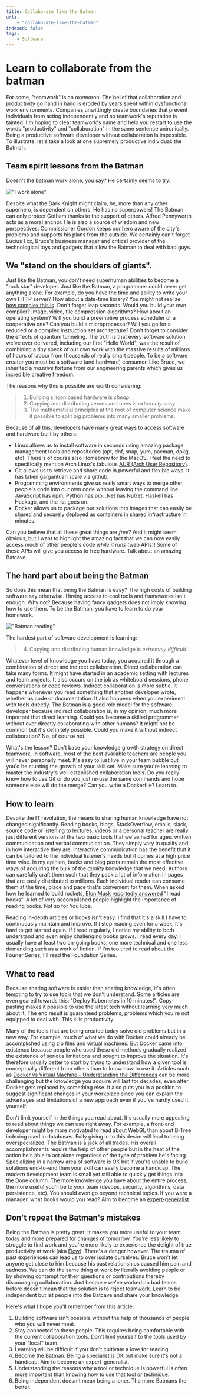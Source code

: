 ```yaml
---
title: Collaborate like the Batman
urls:
    - "collaborate-like-the-batman"
indexed: false
tags:
    - Software
---
```


# Learn to collaborate from the batman
For some, "teamwork" is an oxymoron. The belief that collaboration and productivity go hand in hand is eroded by years spent within dysfunctional work environments. Companies unwittingly create boundaries that prevent individuals from acting independently and so teamwork's reputation is tainted. I'm hoping to clear teamwork's name and help you restart to use the words "productivity" and "collaboration" in the same sentence unironically. Being a productive software developer without collaboration is impossible. To illustrate, let's take a look at one supremely productive individual: the Batman.

## Team spirit lessons from the Batman
Doesn't the batman work alone, you say?  He certainly seems to try:

!["I work alone"](images/batman-works-alone.jpg "I work alone")

<!-- https://whatculture.com/comics/10-superheroes-who-broke-their-own-rules -->
Despite what the Dark Knight might claim, he, more than any other superhero, is dependent on others. He has no superpowers!  The Batman can only protect Gotham thanks to the support of others. Alfred Pennyworth acts as a moral anchor. He is also a source of wisdom and new perspectives. Commissioner Gordon keeps our hero aware of the city's problems and supports his plans from the outside. We certainly can't forget Lucius Fox, Bruce's business manager and critical provider of the technological toys and gadgets that allow the Batman to deal with bad guys.

## We "stand on the shoulders of giants".
Just like the Batman, you don't need superhuman abilities to become a "rock star" developer. Just like the Batman, a programmer could never get anything alone. For example, do you have the time and ability to write your own HTTP server? How about a date-time library? You might not realize [how complex this is](https://www.youtube.com/watch?v=-5wpm-gesOY). Don't forget leap seconds. Would you build your own compiler? Image, video, file compression algorithms? How about an operating system? Will you build a preemptive process scheduler or a cooperative one? Can you build a microprocessor? Will you go for a reduced or a complex instruction set architecture? Don't forget to consider the effects of quantum tunneling. The truth is that every software solution we've ever delivered, including our first "Hello World", was the result of combining a tiny speck of our own work with the massive results of millions of hours of labour from thousands of really smart people. To be a software creator you must be a software (and hardware) consumer. Like Bruce, we inherited a _massive_ fortune from our engineering parents which gives us incredible creative freedom.

The reasons why this is possible are worth considering:
> 1. Building silicon based hardware is _cheap_.
> 2. Copying and distributing zeroes and ones is _extremely easy_.
> 3. The mathematical principles at the root of computer science make it possible to split big problems into many smaller problems.

Because of all this, developers have many great ways to access software and hardware built by others:
* Linux allows us to install software in seconds using amazing package management tools and repositories (apt, dnf, snap, yum, pacman, dpkg, etc). There's of course also Homebrew for the MacOS. I feel the need to specifically mention Arch Linux's fabulous [AUR (Arch User Repository)](https://aur.archlinux.org/).
* Git allows us to retrieve and share code in powerful and flexible ways. It has taken gargantuan scale via github. 
* Programming environments give us really smart ways to merge other people's code into our own code without leaving the command line. JavaScript has npm, Python has pip, .Net has NuGet, Haskell has Hackage, and the list goes on.
* Docker allows us to package our solutions into images that can easily be shared and securely deployed as containers in shared infrastructure in minutes. 

Can you believe that all these great things are _free_?  And it might seem obvious, but I want to highlight the amazing fact that we can now easily access much of other people's code _while it runs_ (web APIs)!  Some of these APIs will give you access to free hardware. Talk about an amazing Batcave.

## The hard part about being the Batman
So does this mean that being the Batman is easy? The high costs of building software say otherwise. Having access to cool tools and frameworks isn't enough. Why not? Because having fancy gadgets does not imply knowing how to use them. To be the Batman, you have to learn to do your homework.

!["Batman reading"](images/batman-reading.png "Batman reading")
<!-- https://chasemagnett.wordpress.com/2015/07/06/comicbook-coms-san-diego-comic-con-survival-guide/ -->

The hardest part of software development is learning:

> 4. Copying and distributing human knowledge is _extremely difficult_.

Whatever level of knowledge you have today, you acquired it through a combination of direct and indirect collaboration. Direct collaboration can take many forms. It might have started in an academic setting with lectures and team projects. It also occurs on the job as whiteboard sessions, phone conversations or code reviews. Indirect collaboration is more subtle. It happens whenever you read something that another developer wrote, whether as code or documentation. It also happens when you experiment with tools directly. The Batman is a good role model for the software developer because indirect collaboration is, in my opinion, much more important that direct learning. Could you become a skilled programmer without ever directly collaborating with other humans? It might not be common but it's definitely possible. Could you make it without indirect collaboration? No, of course not. 

What's the lesson? Don't base your knowledge growth strategy on direct teamwork. In software, most of the best available teachers are people you will never personally meet. It's easy to just live in your team bubble but you'd be stunting the growth of your skill set. Make sure you're learning to master the industry's well established collaboration tools. Do you really know how to use Git or do you just re-use the same commands and hope someone else will do the merge? Can you write a Dockerfile?  Learn to.

## How to learn
Despite the IT revolution, the means to sharing human knowledge have not changed significantly. Reading books, blogs, StackOverflow, emails, slack, source code or listening to lectures, videos or a personal teacher are really just different versions of the two basic tools that we've had for ages: written communication and verbal communication. They simply vary in quality and in how interactive they are. Interactive communication has the benefit that it can be tailored to the individual listener's needs but it comes at a high price time wise. In my opinion, books and blog posts remain the most effective ways of acquiring the bulk of the _quality_ knowledge that we need. Authors can carefully craft them such that they pack a lot of information in pages that are easily distributed to millions. Each individual reader can consume them at the time, place and pace that's convenient for them. When asked how he learned to build rockets, [Elon Musk reportedly answered](https://www.esquire.com/news-politics/a16681/elon-musk-interview-1212/) "I read books". A lot of very accomplished people highlight the importance of reading books. Not so for YouTube.

Reading in-depth articles or books isn't easy. I find that it's a skill I have to continuously maintain and improve. If I stop reading even for a week, it's hard to get started again. If I read regularly, I notice my ability to both understand and even enjoy challenging books grows. I read every day. I usually have at least two on-going books, one more technical and one less demanding such as a work of fiction. If I'm too tired to read about the Fourier Series, I'll read the Foundation Series.


## What to read
Because sharing software is easier than sharing knowledge, it's often tempting to try to use tools that we don't understand. Some articles are even geared towards this: "Deploy Kubernetes in 10 minutes!". Copy-pasting makes it possible to use the latest tech without learning very much about it. The end result is guaranteed problems, problems which you're not equipped to deal with. This kills productivity.

Many of the tools that are being created today solve old problems but in a new way. For example, much of what we do with Docker could already be accomplished using zip files and virtual machines. But Docker came into existence because people who used these old methods gradually realized the existence of serious limitations and sought to improve the situation. It's therefore usually better to start by trying to understand how a given tool is conceptually different from others than to know how to use it. Articles such as [Docker vs Virtual Machine – Understanding the Differences](https://geekflare.com/docker-vs-virtual-machine/) can be more challenging but the knowledge you acquire will last for decades, even after Docker gets replaced by something else. It also puts you in a position to suggest significant changes in your workplace since you can explain the advantages and limitations of a new approach even if you've hardly used it yourself.

Don't limit yourself in the things you read about. It's usually more appealing to read about things we can use right away. For example, a front-end developer might be more motivated to read about WebGL than about B-Tree indexing used in databases. Fully giving in to this desire will lead to being overspecialized. The Batman is a jack of all trades. His overall accomplishments require the help of other people but in the heat of the action he's able to act alone regardless of the type of problem he's facing. Specializing in a narrow area of software is _OK_ but if you're unable to build solutions end-to-end then your skill can easily become a handicap. The modern development team is small yet still able to quickly get things into the Done column. The more knowledge you have about the entire process, the more useful you'll be to your team (devops, security, algorithms, data persistence, etc). You should even go beyond technical topics. If you were a manager, what books would you read?  Aim to become an [expert-generalist](https://www.forbes.com/sites/michaelsimmons/2015/03/23/how-one-life-hack-from-a-self-made-billionaire-leads-to-exceptional-success/#67e48b87543d)


## Don't repeat the Batman's mistakes
Being the Batman is pretty great. It makes you more useful to your team today and more prepared for changes of tomorrow. You're less likely to struggle to find work and you're more likely to experience the delight of true productivity at work (aka [Flow](https://www.bbc.com/worklife/article/20190204-how-to-find-your-flow-state-to-be-peak-creative)). There's a danger however. The trauma of past experiences can lead us to over isolate ourselves. Bruce won't let anyone get close to him because his past relationships caused him pain and sadness. We can do the same thing at work by literally avoiding people or by showing contempt for their questions or contributions thereby discouraging collaboration. Just because we've worked on bad teams before doesn't mean that the solution is to reject teamwork. Learn to be independent but let people into the Batcave and share your knowledge.


Here's what I hope you'll remember from this article:

1. Building software isn't possible without the help of thousands of people who you will never meet.
2. Stay connected to these people. This requires being comfortable with the current collaboration tools. Don't limit yourself to the tools used by your "local" team.
3. Learning will be difficult if you don't cultivate a love for reading.
4. Become the Batman. Being a specialist is OK but make sure it's not a handicap. Aim to become an expert-generalist.
5. Understanding the reasons why a tool or technique is powerful is often more important than knowing how to use that tool or technique.
6. Being independent doesn't mean being a loner. The more Batmans the better.